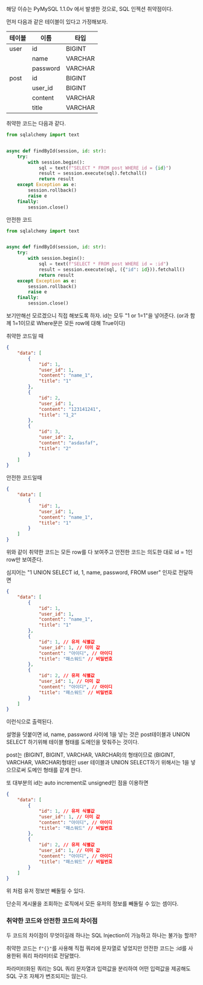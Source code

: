 해당 이슈는 PyMySQL 1.1.0v 에서 발생한 것으로, SQL 인젝션 취약점이다.

먼저 다음과 같은 테이블이 있다고 가정해보자.

| 테이블  | 이름       | 타입      |
| ---- | -------- | ------- |
| user | id       | BIGINT  |
|      | name     | VARCHAR |
|      | password | VARCHAR |
| post | id       | BIGINT  |
|      | user_id  | BIGINT  |
|      | content  | VARCHAR |
|      | title    | VARCHAR |


취약한 코드는 다음과 같다.
```python
from sqlalchemy import text


async def findById(session, id: str):  
    try:  
        with session.begin():  
            sql = text(f"SELECT * FROM post WHERE id = {id}")  
            result = session.execute(sql).fetchall()   
            return result
    except Exception as e:  
        session.rollback()  
        raise e  
    finally:  
        session.close()
```

안전한 코드
```python
from sqlalchemy import text


async def findById(session, id: str):  
    try:  
        with session.begin():  
            sql = text(f"SELECT * FROM post WHERE id = :id")  
            result = session.execute(sql, ({"id": id})).fetchall()   
            return result
    except Exception as e:  
        session.rollback()  
        raise e  
    finally:  
        session.close()
```

보기만해선 모르겠으니 직접 해보도록 하자.
id는 모두 "1 or 1=1"을 넣어준다. (or과 함께 1=1이므로 Where문은 모든 row에 대해 True이다)

취약한 코드일 때
```json
{
	"data": [
		{
			"id": 1,
			"user_id": 1,
			"content": "name_1",
			"title": "1"
		},
		{
			"id": 2,
			"user_id": 1,
			"content": "123141241",
			"title": "1_2"
		},
		{
			"id": 3,
			"user_id": 2,
			"content": "asdasfaf",
			"title": "2"
		}
	]
}
```

안전한 코드일때
```json
{
	"data": [
		{
			"id": 1,
			"user_id": 1,
			"content": "name_1",
			"title": "1"
		}
	]
}
```
위와 같이 취약한 코드는 모든 row를 다 보여주고 안전한 코드는 의도한 대로 id = 1인 row만 보여준다.

심지어는
"1 UNION SELECT id, 1, name, password, FROM user" 인자로 전달하면
```json
{
	"data": [
		{
			"id": 1,
			"user_id": 1,
			"content": "name_1",
			"title": "1"
		},
		{
			"id": 1, // 유저 식별값
			"user_id": 1, // 더미 값
			"content": "아이디", // 아이디
			"title": "패스워드" // 비밀번호
		},
		{
			"id": 2, // 유저 식별값
			"user_id": 1, // 더미 값
			"content": "아이디", // 아이디
			"title": "패스워드" // 비밀번호
		}
	]
}
```
이런식으로 출력된다.

설명을 덧붙이면 id, name, password 사이에  1을 넣는 것은 post테이블과 UNION SELECT 하기위해
테이블 형태를 도메인을 맞춰주는 것이다.

post는 (BIGINT, BIGINT, VARCHAR, VARCHAR)의 형태이므로 (BIGINT, VARCHAR, VARCHAR)형태인
user 테이블과 UNION SELECT하기 위해서는 1을 넣으므로써 도메인 형태를 같게 한다.

또 대부분의 id는 auto increment로 unsigned인 점을 이용하면
```json
{
	"data": [
		{
			"id": 1, // 유저 식별값
			"user_id": 1, // 더미 값
			"content": "아이디", // 아이디
			"title": "패스워드" // 비밀번호
		},
		{
			"id": 2, // 유저 식별값
			"user_id": 1, // 더미 값
			"content": "아이디", // 아이디
			"title": "패스워드" // 비밀번호
		}
	]
}
```
위 처럼 유저 정보만 빼돌릴 수 있다.

단순히 게시물을 조회하는 로직에서 모든 유저의 정보를 빼돌릴 수 있는 셈이다.

### 취약한 코드와 안전한 코드의 차이점
두 코드의 차이점이 무엇이길래 하나는 SQL Injection이 가능하고 하나는 불가능 할까?

취약한 코드는 `f"{}"`를 사용해 직접 쿼리에 문자열로 넣었지만
안전한 코드는 :id를 사용한뒤 쿼리 파라미터로 전달했다.

파라미터화된 쿼리는 SQL 쿼리 문자열과 입력값을 분리하여 어떤 입력값을 제공해도 SQL 구조 자체가 변조되지는 않는다.